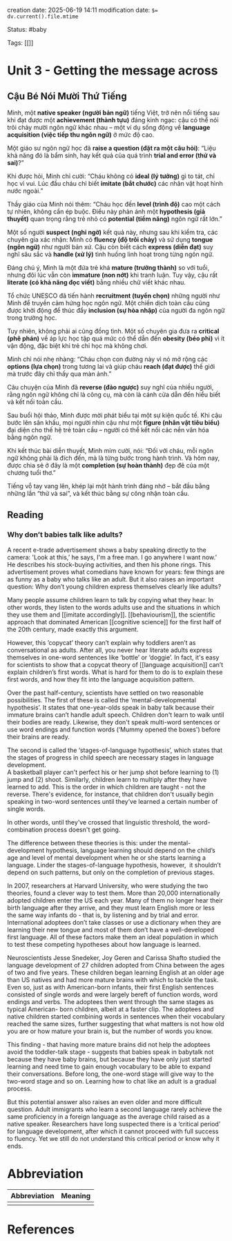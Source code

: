 creation date: 2025-06-19 14:11
modification date: `$= dv.current().file.mtime`

Status: #baby 

Tags: [[]]

# Unit 3 - Getting the message across
## **Cậu Bé Nói Mười Thứ Tiếng**

Minh, một **native speaker (người bản ngữ)** tiếng Việt, trở nên nổi tiếng sau khi đạt được một **achievement (thành tựu)** đáng kinh ngạc: cậu có thể nói trôi chảy mười ngôn ngữ khác nhau – một ví dụ sống động về **language acquisition (việc tiếp thu ngôn ngữ)** ở mức độ cao.

Một giáo sư ngôn ngữ học đã **raise a question (đặt ra một câu hỏi)**: “Liệu khả năng đó là bẩm sinh, hay kết quả của quá trình **trial and error (thử và sai)**?”

Khi được hỏi, Minh chỉ cười: “Cháu không có **ideal (lý tưởng)** gì to tát, chỉ học vì vui. Lúc đầu cháu chỉ biết **imitate (bắt chước)** các nhân vật hoạt hình nước ngoài.”

Thầy giáo của Minh nói thêm: “Cháu học đến **level (trình độ)** cao một cách tự nhiên, không cần ép buộc. Điều này phản ánh một **hypothesis (giả thuyết)** quan trọng rằng trẻ nhỏ có **potential (tiềm năng)** ngôn ngữ rất lớn.”

Một số người **suspect (nghi ngờ)** kết quả này, nhưng sau khi kiểm tra, các chuyên gia xác nhận: Minh có **fluency (độ trôi chảy)** và sử dụng **tongue (ngôn ngữ)** như người bản xứ. Cậu còn biết cách **express (diễn đạt)** suy nghĩ sâu sắc và **handle (xử lý)** tình huống linh hoạt trong từng ngôn ngữ.

Đáng chú ý, Minh là một đứa trẻ khá **mature (trưởng thành)** so với tuổi, nhưng đôi lúc vẫn còn **immature (non nớt)** khi tranh luận. Tuy vậy, cậu rất **literate (có khả năng đọc viết)** bằng nhiều chữ viết khác nhau.

Tổ chức UNESCO đã tiến hành **recruitment (tuyển chọn)** những người như Minh để truyền cảm hứng học ngôn ngữ. Một chiến dịch toàn cầu cũng được khởi động để thúc đẩy **inclusion (sự hòa nhập)** của người đa ngôn ngữ trong trường học.

Tuy nhiên, không phải ai cũng đồng tình. Một số chuyên gia đưa ra **critical (phê phán)** về áp lực học tập quá mức có thể dẫn đến **obesity (béo phì)** vì ít vận động, đặc biệt khi trẻ chỉ học mà không chơi.

Minh chỉ nói nhẹ nhàng: “Cháu chọn con đường này vì nó mở rộng các **options (lựa chọn)** trong tương lai và giúp cháu **reach (đạt được)** thế giới mà trước đây chỉ thấy qua màn ảnh.”

Câu chuyện của Minh đã **reverse (đảo ngược)** suy nghĩ của nhiều người, rằng ngôn ngữ không chỉ là công cụ, mà còn là cánh cửa dẫn đến hiểu biết và kết nối toàn cầu.

Sau buổi hội thảo, Minh được mời phát biểu tại một sự kiện quốc tế. Khi cậu bước lên sân khấu, mọi người nhìn cậu như một **figure (nhân vật tiêu biểu)** đại diện cho thế hệ trẻ toàn cầu – người có thể kết nối các nền văn hóa bằng ngôn ngữ.

Khi kết thúc bài diễn thuyết, Minh mỉm cười, nói: “Đối với cháu, mỗi ngôn ngữ không phải là đích đến, mà là từng bước trong hành trình. Và hôm nay, được chia sẻ ở đây là một **completion (sự hoàn thành)** đẹp đẽ của một chương tuổi thơ.”

Tiếng vỗ tay vang lên, khép lại một hành trình đáng nhớ – bắt đầu bằng những lần “thử và sai”, và kết thúc bằng sự công nhận toàn cầu.

## Reading

### Why don’t babies talk like adults?

A recent e-trade advertisement shows a baby speaking directly to the camera: 'Look at this,’ he says, I'm a free man. I go anywhere I want now.’ He describes his stock-buying activities, and then his phone rings. This advertisement proves what comedians have known for years: few things are as funny as a baby who talks like an adult. But it also raises an important question: Why don’t young children express themselves clearly like adults?  
  
Many people assume children learn to talk by copying what they hear. In other words, they listen to the words adults use and the situations in which they use them and [[imitate accordingly]]. [[behaviourism]], the scientific approach that dominated American [[cognitive science]] for the first half of the 20th century, made exactly this argument.  
  
However, this ’copycat’ theory can’t explain why toddlers aren’t as conversational as adults. After all, you never hear literate adults express themselves in one-word sentences like ‘bottle’ or ‘doggie’. In fact, it's easy for scientists to show that a copycat theory of [[language acquisition]] can’t explain children’s first words. What is hard for them to do is to explain these first words, and how they fit into the language acquisition pattern.  
  
Over the past half-century, scientists have settled on two reasonable possibilities. The first of these is called the ‘mental-developmental hypothesis’. It states that one-year-olds speak in baby talk because their immature brains can’t handle adult speech. Children don't learn to walk until their bodies are ready. Likewise, they don't speak multi-word sentences or use word endings and function words (‘Mummy opened the boxes') before their brains are ready.  
  
The second is called the ‘stages-of-language hypothesis’, which states that the stages of progress in child speech are necessary stages in language development.  
A basketball player can't perfect his or her jump shot before learning to (1) jump and (2) shoot. Similarly, children learn to multiply after they have learned to add. This is the order in which children are taught - not the reverse. There's evidence, for instance, that children don't usually begin speaking in two-word sentences until they’ve learned a certain number of single words.

In other words, until they’ve crossed that linguistic threshold, the word-combination process doesn't get going.  
  
The difference between these theories is this: under the mental-development hypothesis, language learning should depend on the child’s age and level of mental development when he or she starts learning a language. Linder the stages-of-language hypothesis, however,  it shouldn’t depend on such patterns, but only on the completion of previous stages.  
  
In 2007, researchers at Harvard University, who were studying the two theories, found a clever way to test them. More than 20,000 internationally adopted children enter the US each year. Many of them no longer hear their birth language after they arrive, and they must learn English more or less the same way infants do - that is, by listening and by trial and error. International adoptees don’t take classes or use a dictionary when they are learning their new tongue and most of them don’t have a well-developed first language. All of these factors make them an ideal population in which to test these competing hypotheses about how language is learned.

Neuroscientists Jesse Snedeker, Joy Geren and Carissa Shafto studied the language development of 27 children adopted from China between the ages of two and five years. These children began learning English at an older age than US natives and had more mature brains with which to tackle the task. Even so, just as with American-born infants, their first English sentences consisted of single words and were largely bereft of function words, word endings and verbs. The adoptees then went through the same stages as typical American- born children, albeit at a faster clip. The adoptees and native children started combining words in sentences when their vocabulary reached the same sizes, further suggesting that what matters is not how old you are or how mature your brain is, but the number of words you know.  
  
This finding - that having more mature brains did not help the adoptees avoid the toddler-talk stage - suggests that babies speak in babytalk not because they have baby brains, but because they have only just started learning and need time to gain enough vocabulary to be able to expand their conversations. Before long, the one-word stage will give way to the two-word stage and so on. Learning how to chat like an adult is a gradual process.  
  
But this potential answer also raises an even older and more difficult question. Adult immigrants who learn a second language rarely achieve the same proficiency in a foreign language as the average child raised as a native speaker. Researchers have long suspected there is a ‘critical period’ for language development, after which it cannot proceed with full success to fluency. Yet we still do not understand this critical period or know why it ends.








# Abbreviation

| Abbreviation | Meaning |
| ------------ | ------- |
|              |         |


# References